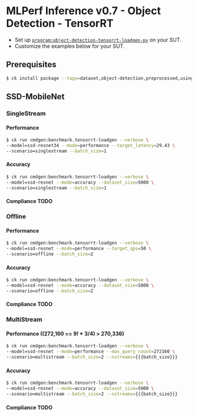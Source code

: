 # MLPerf Inference v0.7 - Object Detection - TensorRT

- Set up [`program:object-detection-tensorrt-loadgen-py`](https://github.com/ctuning/ck-mlperf/blob/master/program/object-detection-tensorrt-loadgen-py/README.md) on your SUT.
- Customize the examples below for your SUT.

## Prerequisites

```bash
$ ck install package --tags=dataset,object-detection,preprocessed,using-opencv,full,side.1200 --ask
```

<a name="ssd-resnet"></a>
## SSD-MobileNet

<a name="singlestream"></a>
### SingleStream

#### Performance

```bash
$ ck run cmdgen:benchmark.tensorrt-loadgen --verbose \
--model=ssd-resnet34 --mode=performance --target_latency=29.43 \
--scenario=singlestream --batch_size=1
```

#### Accuracy

```bash
$ ck run cmdgen:benchmark.tensorrt-loadgen --verbose \
--model=ssd-resnet --mode=accuracy --dataset_size=5000 \
--scenario=singlestream --batch_size=1
```

#### Compliance **TODO**


<a name="offline"></a>
### Offline

#### Performance

```bash
$ ck run cmdgen:benchmark.tensorrt-loadgen --verbose \
--model=ssd-resnet --mode=performance --target_qps=50 \
--scenario=offline --batch_size=2
```

#### Accuracy

```bash
$ ck run cmdgen:benchmark.tensorrt-loadgen --verbose \
--model=ssd-resnet --mode=accuracy --dataset_size=5000 \
--scenario=offline --batch_size=2
```

#### Compliance **TODO**


<a name="multistream"></a>
### MultiStream

#### Performance ((272,160 == 9! * 3/4) > 270,336)

```bash
$ ck run cmdgen:benchmark.tensorrt-loadgen --verbose \
--model=ssd-resnet --mode=performance --max_query_count=272160 \
--scenario=multistream --batch_size=2 --nstreams={{{batch_size}}}
```

#### Accuracy

```bash
$ ck run cmdgen:benchmark.tensorrt-loadgen --verbose \
--model=ssd-resnet --mode=accuracy --dataset_size=5000 \
--scenario=multistream --batch_size=2 --nstreams={{{batch_size}}}
```

#### Compliance **TODO**
